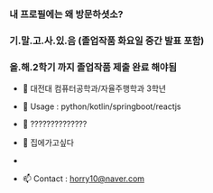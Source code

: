 ### 내 프로필에는 왜 방문하셧소?

### 기.말.고.사.있.음 (졸업작품 화요일 중간 발표 포함)

### 올.해.2학기 까지 졸업작품 제출 완료 해야됨


- 🔭 대전대 컴퓨터공학과/자율주행학과 3학년 

- 🌱 Usage : python/kotlin/springboot/reactjs

- 👯 ??????????????

- 💬 집에가고싶다
- 
- 📫 Contact : horry10@naver.com


